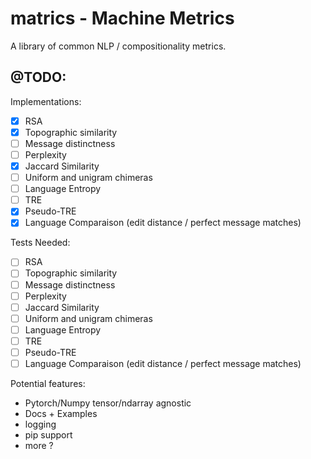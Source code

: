 # matrics - Machine Metrics

A library of common NLP / compositionality metrics.

## @TODO: 

Implementations: 
- [X] RSA
- [X] Topographic similarity
- [ ] Message distinctness
- [ ] Perplexity
- [X] Jaccard Similarity
- [ ] Uniform and unigram chimeras
- [ ] Language Entropy
- [ ] TRE
- [X] Pseudo-TRE
- [X] Language Comparaison (edit distance / perfect message matches)

Tests Needed: 
- [ ] RSA
- [ ] Topographic similarity
- [ ] Message distinctness
- [ ] Perplexity
- [ ] Jaccard Similarity
- [ ] Uniform and unigram chimeras
- [ ] Language Entropy
- [ ] TRE
- [ ] Pseudo-TRE
- [ ] Language Comparaison (edit distance / perfect message matches)

Potential features:
- Pytorch/Numpy tensor/ndarray agnostic 
- Docs + Examples
- logging
- pip support
- more ? 